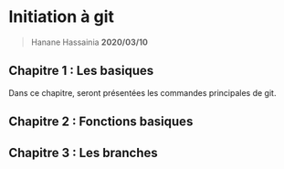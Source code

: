 # Initiation à git 
> Hanane Hassainia
>**2020/03/10**

## Chapitre 1 : Les basiques 
Dans ce chapitre, seront présentées les commandes principales de git.

## Chapitre 2 : Fonctions basiques 

## Chapitre 3 : Les branches 


